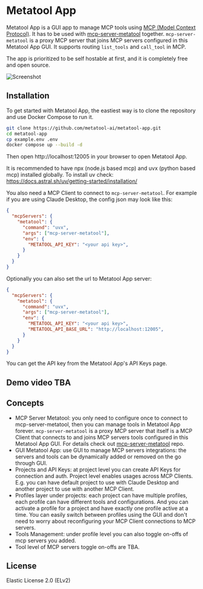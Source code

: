 # Metatool App

Metatool App is a GUI app to manage MCP tools using [MCP (Model Context Protocol)](https://modelcontextprotocol.io/). It has to be used with [mcp-server-metatool](https://github.com/metatool-ai/mcp-server-metatool) together. `mcp-server-metatool` is a proxy MCP server that joins MCP servers configured in this Metatool App GUI. It supports routing `list_tools` and `call_tool` in MCP.

The app is prioritized to be self hostable at first, and it is completely free and open source.

![Screenshot](https://raw.githubusercontent.com/metatool-ai/metatool-app/main/screenshot.png)

## Installation
To get started with Metatool App, the eastiest way is to clone the repository and use Docker Compose to run it.

```bash
git clone https://github.com/metatool-ai/metatool-app.git
cd metatool-app
cp example.env .env
docker compose up --build -d
```

Then open http://localhost:12005 in your browser to open Metatool App.

It is recommended to have npx (node.js based mcp) and uvx (python based mcp) installed globally.
To install uv check: https://docs.astral.sh/uv/getting-started/installation/

You also need a MCP Client to connect to `mcp-server-metatool`. For example if you are using Claude Desktop, the config json may look like this:
```json
{
  "mcpServers": {
    "metatool": {
      "command": "uvx",
      "args": ["mcp-server-metatool"],
      "env": {
        "METATOOL_API_KEY": "<your api key>",
      }
    }
  }
}
```

Optionally you can also set the url to Metatool App server:
```json
{
  "mcpServers": {
    "metatool": {
      "command": "uvx",
      "args": ["mcp-server-metatool"],
      "env": {
        "METATOOL_API_KEY": "<your api key>",
        "METATOOL_API_BASE_URL": "http://localhost:12005",
      }
    }
  }
}
```

You can get the API key from the Metatool App's API Keys page.

## Demo video TBA

## Concepts

- MCP Server Metatool: you only need to configure once to connect to mcp-server-metatool, then you can manage tools in Metatool App forever. `mcp-server-metatool` is a proxy MCP server that itself is a MCP Client that connects to and joins MCP servers tools configured in this Metatool App GUI. For details check out [mcp-server-metatool](https://github.com/metatool-ai/mcp-server-metatool) repo.
- GUI Metatool App: use GUI to manage MCP servers integrations: the servers and tools can be dynamically added or removed on the go through GUI.
- Projects and API Keys: at project level you can create API Keys for connection and auth. Project level enables usages across MCP Clients. E.g. you can have default project to use with Claude Desktop and another project to use with another MCP Client.
- Profiles layer under projects: each project can have multiple profiles, each profile can have different tools and configurations. And you can activate a profile for a project and have exactly one profile active at a time. You can easily switch between profiles using the GUI and don't need to worry about reconfiguring your MCP Client connections to MCP servers.
- Tools Management: under profile level you can also toggle on-offs of mcp servers you added.
- Tool level of MCP servers toggle on-offs are TBA.

## License
Elastic License 2.0 (ELv2)